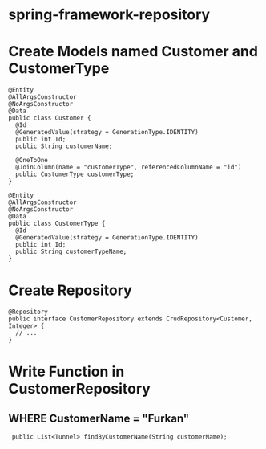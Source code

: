 # spring-framework-repository

# Create Models named Customer and CustomerType
  
    @Entity
    @AllArgsConstructor
    @NoArgsConstructor
    @Data
    public class Customer {
      @Id
      @GeneratedValue(strategy = GenerationType.IDENTITY)
      public int Id;
      public String customerName;

      @OneToOne
      @JoinColumn(name = "customerType", referencedColumnName = "id")
      public CustomerType customerType;
    }
  
    @Entity
    @AllArgsConstructor
    @NoArgsConstructor
    @Data
    public class CustomerType {
      @Id
      @GeneratedValue(strategy = GenerationType.IDENTITY)
      public int Id;
      public String customerTypeName;
    }

# Create Repository

    @Repository
    public interface CustomerRepository extends CrudRepository<Customer, Integer> {
      // ...
    }
  
# Write Function in CustomerRepository

## WHERE CustomerName = "Furkan"
     public List<Tunnel> findByCustomerName(String customerName);
